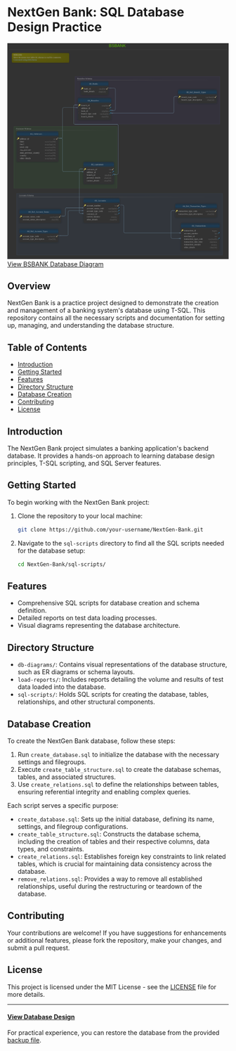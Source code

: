 # NextGen Bank: SQL Database Design Practice
[![BSBANK Database Design](bsbank.png)](https://htmlpreview.github.io/?https://github.com/edunseng/fintech-tsql-dbdesign-practice/blob/main/db-digrams/BSBANK.html)
[View BSBANK Database Diagram](https://htmlpreview.github.io/?https://github.com/edunseng/fintech-tsql-dbdesign-practice/blob/main/db-digrams/BSBANK.html)
## Overview

NextGen Bank is a practice project designed to demonstrate the creation and management of a banking system's database using T-SQL. This repository contains all the necessary scripts and documentation for setting up, managing, and understanding the database structure.

## Table of Contents

- [Introduction](#introduction)
- [Getting Started](#getting-started)
- [Features](#features)
- [Directory Structure](#directory-structure)
- [Database Creation](#database-creation)
- [Contributing](#contributing)
- [License](#license)

## Introduction

The NextGen Bank project simulates a banking application's backend database. It provides a hands-on approach to learning database design principles, T-SQL scripting, and SQL Server features.

## Getting Started

To begin working with the NextGen Bank project:

1. Clone the repository to your local machine:
   ```bash
   git clone https://github.com/your-username/NextGen-Bank.git
   ```
2. Navigate to the `sql-scripts` directory to find all the SQL scripts needed for the database setup:
   ```bash
   cd NextGen-Bank/sql-scripts/
   ```

## Features

- Comprehensive SQL scripts for database creation and schema definition.
- Detailed reports on test data loading processes.
- Visual diagrams representing the database architecture.

## Directory Structure

- `db-diagrams/`: Contains visual representations of the database structure, such as ER diagrams or schema layouts.
- `load-reports/`: Includes reports detailing the volume and results of test data loaded into the database.
- `sql-scripts/`: Holds SQL scripts for creating the database, tables, relationships, and other structural components.

## Database Creation

To create the NextGen Bank database, follow these steps:

1. Run `create_database.sql` to initialize the database with the necessary settings and filegroups.
2. Execute `create_table_structure.sql` to create the database schemas, tables, and associated structures.
3. Use `create_relations.sql` to define the relationships between tables, ensuring referential integrity and enabling complex queries.

Each script serves a specific purpose:

- `create_database.sql`: Sets up the initial database, defining its name, settings, and filegroup configurations.
- `create_table_structure.sql`: Constructs the database schema, including the creation of tables and their respective columns, data types, and constraints.
- `create_relations.sql`: Establishes foreign key constraints to link related tables, which is crucial for maintaining data consistency across the database.
- `remove_relations.sql`: Provides a way to remove all established relationships, useful during the restructuring or teardown of the database.

## Contributing

Your contributions are welcome! If you have suggestions for enhancements or additional features, please fork the repository, make your changes, and submit a pull request.

## License

This project is licensed under the MIT License - see the [LICENSE](LICENSE) file for more details.

---

#### [View Database Design](http://drive-html-viewer.pansy.at/?state=%7B%22ids%22:%5B%221_TdjFnFvNpeZrGT9hW1f-rDsxVuQkoE-%22%5D,%22action%22:%22open%22,%22userId%22:%22109445521876338902169%22%7D)

For practical experience, you can restore the database from the provided [backup file](https://github.com/your-username/NextGen-Bank/blob/master/NextGenBank.bak).
